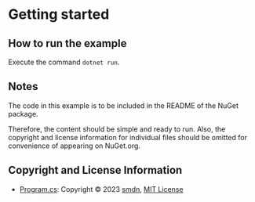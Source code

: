 # Getting started

## How to run the example
Execute the command `dotnet run`.

## Notes
The code in this example is to be included in the README of the NuGet package.

Therefore, the content should be simple and ready to run.
Also, the copyright and license information for individual files should be omitted for convenience of appearing on NuGet.org.

## Copyright and License Information
- [Program.cs](Program.cs): Copyright © 2023 [smdn](mailto:smdn@smdn.jp), [MIT License](../../LICENSE.txt)
